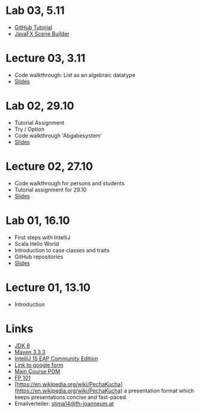 # Lab 03, 5.11

- [GitHub Tutorial](http://try.github.io/)
- [JavaFX Scene Builder](http://gluonhq.com/open-source/scene-builder/)

# Lecture 03, 3.11

- Code walkthrough: List as an algebraic datatype
- [Slides](material/presentations/lecture03.pdf)

# Lab 02, 29.10

- Tutorial Assignment
- Try / Option
- Code walkthrough 'Abgabesystem'
- [Slides](material/presentations/lab02.pdf)

# Lecture 02, 27.10

- Code walkthrough for persons and students
- Tutorial assignment for 29.10
- [Slides](material/presentations/lecture02.pdf)

# Lab 01, 16.10

- First steps with IntelliJ
- Scala Hello World
- Introduction to case classes and traits
- GitHub repositories
- [Slides](material/presentations/lab01.pdf)

# Lecture 01, 13.10

- Introduction
 
# Links

- [JDK 8](http://www.oracle.com/technetwork/java/javase/downloads/jdk8-downloads-2133151.html) 
- [Maven 3.3.3](https://maven.apache.org/download.cgi)
- [IntelliJ 15 EAP Community Edition](https://confluence.jetbrains.com/display/IDEADEV/IDEA+15+EAP)
- [Link to google form](http://goo.gl/forms/CvjOLxI5B5)
- [Main Course POM](https://gist.githubusercontent.com/rladstaetter/82bdb5809e7e3e2aa506/raw/7d2245fe506f41c36a91eb863856b2646961c29a/pom.xml)
- [FP 101](https://www.edx.org/course/introduction-functional-programming-delftx-fp101x-0)
- [https://en.wikipedia.org/wiki/PechaKucha](https://en.wikipedia.org/wiki/PechaKucha) a presentation format which keeps presentations concise and fast-paced.
- Emailverteiler: stima14@fh-joanneum.at
